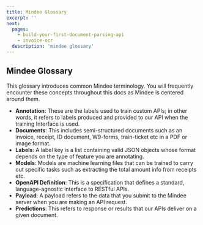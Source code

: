 ```yaml
---
title: Mindee Glossary
excerpt: ''
next:
  pages:
    - build-your-first-document-parsing-api
    - invoice-ocr
  description: 'mindee glossary'
---
```

## Mindee Glossary
This glossary introduces common Mindee terminology. You will frequently encounter these concepts throughout this docs as Mindee is centered around them.

- **Annotation**: These are the labels used to train custom APIs; in other words, it refers to labels produced and provided to our API when the training Interface is used.
- **Documents**: This includes semi-structured documents such as an invoice, receipt, ID document, W9-forms, train-ticket etc in a PDF or image format.
- **Labels**: A label key is a list containing valid JSON objects whose format depends on the type of feature you are annotating. 
- **Models**: Models are machine learning files that can be trained to carry out specific tasks such as extracting the total amount info from receipts etc.
- **OpenAPI Definition**: This is a specification that defines a standard, language-agnostic interface to RESTful APIs.
- **Payload**: A payload refers to the data that you submit to the Mindee server when you are making an API request.
- **Predictions**: This refers to response or results that our APIs deliver on a given document.

